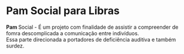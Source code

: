 # Pam Social para Libras
<strong>Pam </strong>Social - É um projeto com  finalidade de  assistir a compreender  de fomra descomplicada a comunicação entre  indivíduos.                          
Essa parte direcionada a  portadores de deficiência auditiva e também surdez.

